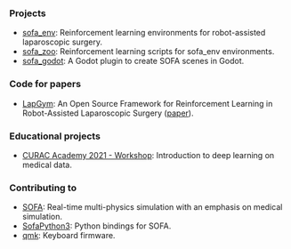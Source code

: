### Projects
- [sofa_env](https://github.com/ScheiklP/sofa_env): Reinforcement learning environments for robot-assisted laparoscopic surgery.
- [sofa_zoo](https://github.com/ScheiklP/sofa_zoo): Reinforcement learning scripts for sofa_env environments.
- [sofa_godot](https://github.com/ScheiklP/sofa_godot): A Godot plugin to create SOFA scenes in Godot.

### Code for papers
- [LapGym](https://github.com/ScheiklP/lap_gym): An Open Source Framework for Reinforcement Learning in Robot-Assisted Laparoscopic Surgery ([paper](https://arxiv.org/abs/2302.09606
)).

### Educational projects
- [CURAC Academy 2021 - Workshop](https://github.com/ScheiklP/CURAC-Academy-2021): Introduction to deep learning on medical data.

### Contributing to
- [SOFA](https://github.com/sofa-framework/sofa): Real-time multi-physics simulation with an emphasis on medical simulation.
- [SofaPython3](https://github.com/sofa-framework/SofaPython3): Python bindings for SOFA.
- [qmk](https://github.com/qmk/qmk_firmware): Keyboard firmware.
